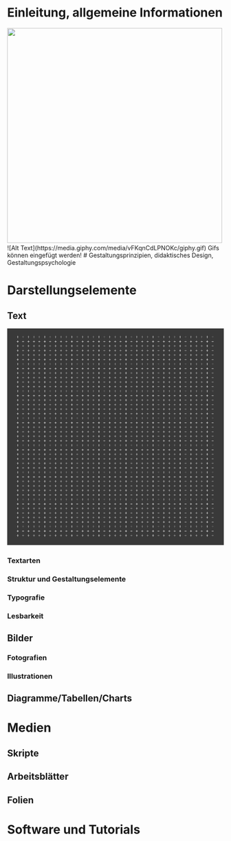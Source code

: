 <!--
author:   Prof. Dr. Bettina Bruder
version:  0.0.1
language: de
narrator: Deutsch Male
comment:  Dies ist das OER Projekt
-->

# Einleitung, allgemeine Informationen
<img src="https://media.giphy.com/media/vFKqnCdLPNOKc/giphy.gif" width="500" height="500" />
![Alt Text](https://media.giphy.com/media/vFKqnCdLPNOKc/giphy.gif)
Gifs können eingefügt werden!
# Gestaltungsprinzipien, didaktisches Design, Gestaltungspsychologie

# Darstellungselemente
## Text
![Bild mit Plus-Zeichen quadratisch](https://github.com/nisjaklaus/OER_Projekt/blob/pictures/DesignTheorieZeichen_Quad.jpg?raw=true "Querformat Crosses")
### Textarten
### Struktur und Gestaltungselemente
### Typografie
### Lesbarkeit
## Bilder
### Fotografien
### Illustrationen
## Diagramme/Tabellen/Charts

# Medien
## Skripte
## Arbeitsblätter
## Folien

# Software und Tutorials
